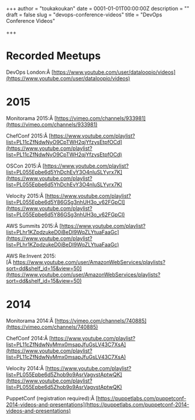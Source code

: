 +++
author = "toukakoukan"
date = 0001-01-01T00:00:00Z
description = ""
draft = false
slug = "devops-conference-videos"
title = "DevOps Conference Videos"

+++

# Recorded Meetups

DevOps London:Â [https://www.youtube.com/user/dataloopio/videos](https://www.youtube.com/user/dataloopio/videos)


# 2015

Monitorama 2015:Â [https://vimeo.com/channels/933981](https://vimeo.com/channels/933981)

ChefConf 2015:Â [https://www.youtube.com/playlist?list=PL11cZfNdwNyO9CpTWH2qjYfzysEtpfOCd](https://www.youtube.com/playlist?list=PL11cZfNdwNyO9CpTWH2qjYfzysEtpfOCd)

OSCon 2015:Â [https://www.youtube.com/playlist?list=PL055Epbe6d5YhDchEvY3O4nIuSLYyrx7K](https://www.youtube.com/playlist?list=PL055Epbe6d5YhDchEvY3O4nIuSLYyrx7K)

Velocity 2015:Â [https://www.youtube.com/playlist?list=PL055Epbe6d5Y86GSg3nhUH3o_v62FGpCI](https://www.youtube.com/playlist?list=PL055Epbe6d5Y86GSg3nhUH3o_v62FGpCI)

AWS Summits 2015:Â [https://www.youtube.com/playlist?list=PLhr1KZpdzukeD0iBeDI9WqZLYtuaFaaGc](https://www.youtube.com/playlist?list=PLhr1KZpdzukeD0iBeDI9WqZLYtuaFaaGc)

AWS Re:Invent 2015:[Â https://www.youtube.com/user/AmazonWebServices/playlists?sort=dd&shelf_id=15&view=50](https://www.youtube.com/user/AmazonWebServices/playlists?sort=dd&shelf_id=15&view=50)


# 2014

Monitorama 2014:Â [https://vimeo.com/channels/740885](https://vimeo.com/channels/740885)

ChefConf 2014:Â [https://www.youtube.com/playlist?list=PL11cZfNdwNyMmx0msapJfuGsLV43C7XsA](https://www.youtube.com/playlist?list=PL11cZfNdwNyMmx0msapJfuGsLV43C7XsA)

Velocity 2014:Â [https://www.youtube.com/playlist?list=PL055Epbe6d5Zhob9o9AsrVagvstAptwQK](https://www.youtube.com/playlist?list=PL055Epbe6d5Zhob9o9AsrVagvstAptwQK)

PuppetConf (registration required):Â [https://puppetlabs.com/puppetconf-2014-videos-and-presentations](https://puppetlabs.com/puppetconf-2014-videos-and-presentations)

